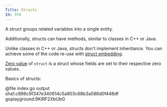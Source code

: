 ```yaml
---
Title: Structs
Id: 374
---
```


A struct groups related variables into a single entity.

Additionally, structs can have methods, similar to classes in C++ or Java.

Unlike classes in C++ or Java, structs don't implement inheritance. You can achieve some of the code re-use with [struct embedding](a-1256).

[Zero value](a-6069) of `struct` is a struct whose fields are set to their respective zero values.

Basics of structs:

@file index.go output sha1:c886c9f347e340614c5a903c68b3a586d0f448df goplayground:9KlRF2XbUbG
